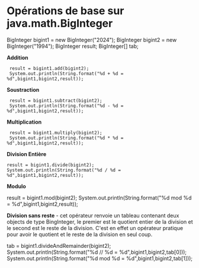# Opérations de base sur java.math.BigInteger

   BigInteger bigint1 = new BigInteger("2024");
   BigInteger bigint2 = new BigInteger("1994");
   BigInteger result;
   BigInteger[] tab;
    
   **Addition**
   
     result = bigint1.add(bigint2);
     System.out.println(String.format("%d + %d = %d",bigint1,bigint2,result));
        
   **Soustraction**
   
     result = bigint1.subtract(bigint2);
     System.out.println(String.format("%d - %d = %d",bigint1,bigint2,result));
        
   **Multiplication**
   
     result = bigint1.multiply(bigint2);
     System.out.println(String.format("%d * %d = %d",bigint1,bigint2,result));
        
  **Division Entière**
  
    result = bigint1.divide(bigint2);
    System.out.println(String.format("%d / %d = %d",bigint1,bigint2,result));
        
  **Modulo**
  
   result = bigint1.mod(bigint2);
   System.out.println(String.format("%d mod %d = %d",bigint1,bigint2,result));
        
   **Division sans reste** - cet opérateur renvoie un tableau contenant deux 
     objects de type BingInteger, le premier est le quotient entier de la 
     division et le second est le reste de la division.
     C'est en effet un opérateur pratique pour avoir le quotient et le 
     reste de la division en seul coup.
     
   tab = bigint1.divideAndRemainder(bigint2);
   System.out.println(String.format("%d // %d = %d",bigint1,bigint2,tab[0]));
   System.out.println(String.format("%d mod %d = %d",bigint1,bigint2,tab[1]));

